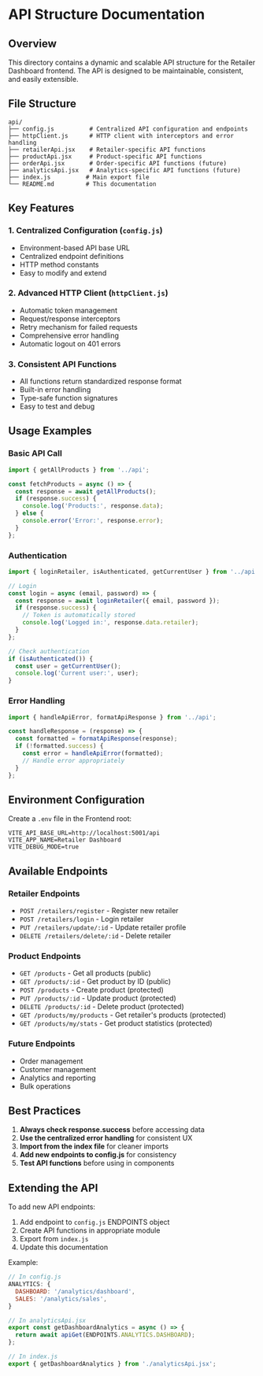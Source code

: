 # API Structure Documentation

## Overview
This directory contains a dynamic and scalable API structure for the Retailer Dashboard frontend. The API is designed to be maintainable, consistent, and easily extensible.

## File Structure

```
api/
├── config.js          # Centralized API configuration and endpoints
├── httpClient.js      # HTTP client with interceptors and error handling
├── retailerApi.jsx    # Retailer-specific API functions
├── productApi.jsx     # Product-specific API functions
├── orderApi.jsx       # Order-specific API functions (future)
├── analyticsApi.jsx   # Analytics-specific API functions (future)
├── index.js          # Main export file
└── README.md         # This documentation
```

## Key Features

### 1. Centralized Configuration (`config.js`)
- Environment-based API base URL
- Centralized endpoint definitions
- HTTP method constants
- Easy to modify and extend

### 2. Advanced HTTP Client (`httpClient.js`)
- Automatic token management
- Request/response interceptors
- Retry mechanism for failed requests
- Comprehensive error handling
- Automatic logout on 401 errors

### 3. Consistent API Functions
- All functions return standardized response format
- Built-in error handling
- Type-safe function signatures
- Easy to test and debug

## Usage Examples

### Basic API Call
```javascript
import { getAllProducts } from '../api';

const fetchProducts = async () => {
  const response = await getAllProducts();
  if (response.success) {
    console.log('Products:', response.data);
  } else {
    console.error('Error:', response.error);
  }
};
```

### Authentication
```javascript
import { loginRetailer, isAuthenticated, getCurrentUser } from '../api';

// Login
const login = async (email, password) => {
  const response = await loginRetailer({ email, password });
  if (response.success) {
    // Token is automatically stored
    console.log('Logged in:', response.data.retailer);
  }
};

// Check authentication
if (isAuthenticated()) {
  const user = getCurrentUser();
  console.log('Current user:', user);
}
```

### Error Handling
```javascript
import { handleApiError, formatApiResponse } from '../api';

const handleResponse = (response) => {
  const formatted = formatApiResponse(response);
  if (!formatted.success) {
    const error = handleApiError(formatted);
    // Handle error appropriately
  }
};
```

## Environment Configuration

Create a `.env` file in the Frontend root:

```env
VITE_API_BASE_URL=http://localhost:5001/api
VITE_APP_NAME=Retailer Dashboard
VITE_DEBUG_MODE=true
```

## Available Endpoints

### Retailer Endpoints
- `POST /retailers/register` - Register new retailer
- `POST /retailers/login` - Login retailer
- `PUT /retailers/update/:id` - Update retailer profile
- `DELETE /retailers/delete/:id` - Delete retailer

### Product Endpoints
- `GET /products` - Get all products (public)
- `GET /products/:id` - Get product by ID (public)
- `POST /products` - Create product (protected)
- `PUT /products/:id` - Update product (protected)
- `DELETE /products/:id` - Delete product (protected)
- `GET /products/my/products` - Get retailer's products (protected)
- `GET /products/my/stats` - Get product statistics (protected)

### Future Endpoints
- Order management
- Customer management
- Analytics and reporting
- Bulk operations

## Best Practices

1. **Always check response.success** before accessing data
2. **Use the centralized error handling** for consistent UX
3. **Import from the index file** for cleaner imports
4. **Add new endpoints to config.js** for consistency
5. **Test API functions** before using in components

## Extending the API

To add new API endpoints:

1. Add endpoint to `config.js` ENDPOINTS object
2. Create API functions in appropriate module
3. Export from `index.js`
4. Update this documentation

Example:
```javascript
// In config.js
ANALYTICS: {
  DASHBOARD: '/analytics/dashboard',
  SALES: '/analytics/sales',
}

// In analyticsApi.jsx
export const getDashboardAnalytics = async () => {
  return await apiGet(ENDPOINTS.ANALYTICS.DASHBOARD);
};

// In index.js
export { getDashboardAnalytics } from './analyticsApi.jsx';
``` 